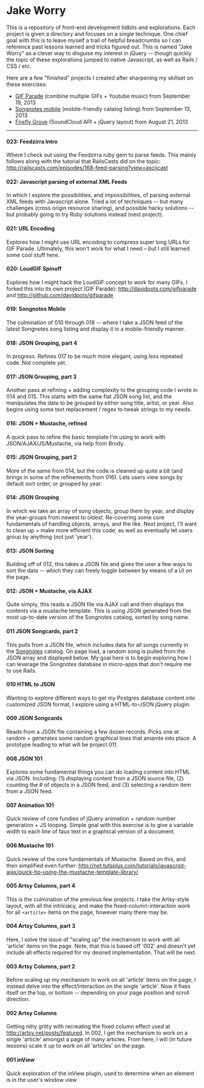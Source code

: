 # Jake Worry

This is a repository of front-end development tidbits and explorations. Each project is given a directory and focuses on a single technique. One chief goal with this is to leave myself a trail of helpful breadcrumbs so I can reference past lessons learned and tricks figured out. This is named "Jake Worry" as a clever way to disguise my interest in jQuery -- though quickly the topic of these explorations jumped to native Javascript, as well as Rails / CSS / etc.

Here are a few "finished" projects I created after sharpening my skillset on these exercises:

- <a href="http://davidpots.com/gifparade">GIF Parade</a> (combine multiple GIFs + Youtube music) from September 19, 2013
- <a href="http://davidpots.com/jakeworry/019-JSON-Songnotes-Mobile/019.html">Songnotes mobile</a> (mobile-friendly catalog listing) from September 13, 2013
- <a href="http://davidpots.com/fireflygrove/">Firefly Grove</a> (SoundCloud API + jQuery layout) from August 21, 2013

---

#### 023: Feedzirra Intro
Where I check out using the Feedzirra ruby gem to parse feeds. This mainly follows along with the tutorial that RailsCasts did on the topic: http://railscasts.com/episodes/168-feed-parsing?view=asciicast

#### 022: Javascript parsing of external XML Feeds
In which I explore the possibilities, and impossibilities, of parsing external XML feeds with Javascript alone. Tried a lot of techniques -- but many challenges (cross origin resource sharing), and possible hacky solutions -- but probably going to try Ruby solutions instead (next project).

#### 021: URL Encoding
Explores how I might use URL encoding to compress super long URLs for GIF Parade. Ultimately, this won't work for what I need – but I still learned some cool stuff here.

#### 020: LoudGIF Spinoff
Explores how I might hack the LoudGIF concept to work for many GIFs. I forked this into its own project (GIF Parade): http://davidpots.com/gifparade and http://github.com/davidpots/gifparade

#### 019: Songnotes Mobile
The culmination of 010 through 018 -- where I take a JSON feed of the latest Songnotes song listing and display it in a mobile-friendly manner.

#### 018: JSON Grouping, part 4
In progress. Refines 017 to be much more elegant, using less repeated code. Not complete yet.

#### 017: JSON Grouping, part 3
Another pass at refining + adding complexity to the grouping code I wrote in 014 and 015. This starts with the same flat JSON song list, and the manipulates the data to be grouped by either song title, aritst, or year. Also begins using some text replacement / regex to tweak strings to my needs.

#### 016: JSON + Mustache, refined
A quick pass to refine the basic template I'm using to work with JSON/AJAX/JS/Mustache, via help from Brody.

#### 015: JSON Grouping, part 2
More of the same from 014, but the code is cleaned up quite a bit (and brings in some of the refinements from 016). Lets users view songs by default sort order, or grouped by year.

#### 014: JSON Grouping
In which we take an array of song objects, group them by year, and display the year-groups from newest to oldest. Re-covering some core fundamentals of handling objects, arrays, and the like. Next project, I'll want to clean up + make more efficient this code, as well as eventually let users group by anything (not just 'year').

#### 013: JSON Sorting
Building off of 012, this takes a JSON file and gives the user a few ways to sort the data -- which they can freely toggle between by means of a UI on the page.

#### 012: JSON + Mustache, via AJAX
Quite simply, this reads a JSON file via AJAX call and then displays the contents via a mustache template. This is using JSON generated from the most up-to-date version of the Songnotes catalog, sorted by song name.

#### 011 JSON Songcards, part 2
This pulls from a JSON file, which includes data for all songs currently in the <a href="http://www.songnotes.cc">Songnotes</a> catalog. On page load, a random song is pulled from the JSON array and displayed below. My goal here is to begin exploring how I can leverage the Songnotes database in micro-apps that don't require me to use Rails.

#### 010 HTML to JSON
Wanting to explore different ways to get my Postgres database content into customized JSON format, I explore using a HTML-to-JSON jQuery plugin.

#### 009 JSON Songcards
Reads from a JSON file containing a few dozen records. Picks one at random + generates some random graphical lines that aniamte into place. A prototype leading to what will be project 011.

#### 008 JSON 101

Explores some fundamental things you can do loading content into HTML via JSON. Including: (1) displaying content from a JSON source file, (2) counting the # of objects in a JSON feed, and (3) selecting a random item from a JSON feed.

#### 007 Animation 101

Quick review of core fundies of jQuery animation + random number generation + JS looping. Simple goal with this exercise is to give a variable width to each line of faux text in a graphical version of a document.

#### 006 Mustache 101

Quick review of the core fundamentals of Mustache. Based on this, and then simplified even further: http://net.tutsplus.com/tutorials/javascript-ajax/quick-tip-using-the-mustache-template-library/

#### 005 Artsy Columns, part 4

This is the culmination of the previous few projects. I take the Artsy-style layout, with all the intriciacy, and make the fixed-column-interaction work for all `<article>` items on the page, however many there may be.

#### 004 Artsy Columns, part 3

Here, I solve the issue of "scaling up" the mechanism to work with all 'article' items on the page. Note, that this is based off '002' and doesn't yet include all effects required for my desired implementation. That will be next.

#### 003 Artsy Columns, part 2

Before scaling up my mechanism to work on all 'article' items on the page, I instead delve into the effect/interaction on the single 'article'. Now it fixes itself on the top, or bottom -- depending on your page position and scroll direction.

#### 002 Artsy Columns

Getting nitty gritty with recreating the fixed column effect used at http://artsy.net/posts/featured. In 002, I get the mechanism to work on a single 'article' amongst a page of many articles. From here, I will (in future lessons) scale it up to work on all 'articles' on the page.

#### 001 inView

Quick exploration of the inView plugin, used to determine when an element is in the user's window view